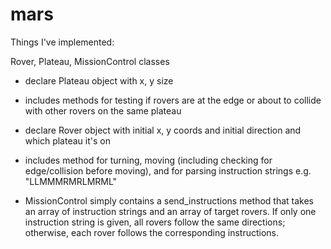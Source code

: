 # mars

Things I've implemented:

Rover, Plateau, MissionControl classes

- declare Plateau object with x, y size
- includes methods for testing if rovers are at the edge or about to collide with other rovers on the same plateau

- declare Rover object with initial x, y coords and initial direction and which plateau it's on
- includes method for turning, moving (including checking for edge/collision before moving), and for parsing instruction strings e.g. "LLMMMRMRLMRML"

- MissionControl simply contains a send_instructions method that takes an array of instruction strings and an array of target rovers. If only one instruction string is given, all rovers follow the same directions; otherwise, each rover follows the corresponding instructions.
